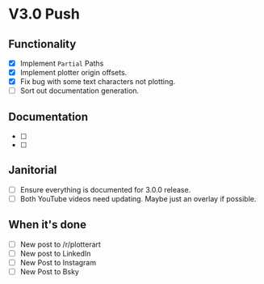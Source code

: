# V3.0 Push

## Functionality

- [x] Implement `Partial` Paths
- [x] Implement plotter origin offsets.
- [x] Fix bug with some text characters not plotting. 
- [ ] Sort out documentation generation. 

## Documentation

- [ ] 
- [ ]

## Janitorial

- [ ] Ensure everything is documented for 3.0.0 release.
- [ ] Both YouTube videos need updating. Maybe just an overlay if possible. 

## When it's done

- [ ] New post to /r/plotterart
- [ ] New post to LinkedIn
- [ ] New Post to Instagram
- [ ] New Post to Bsky